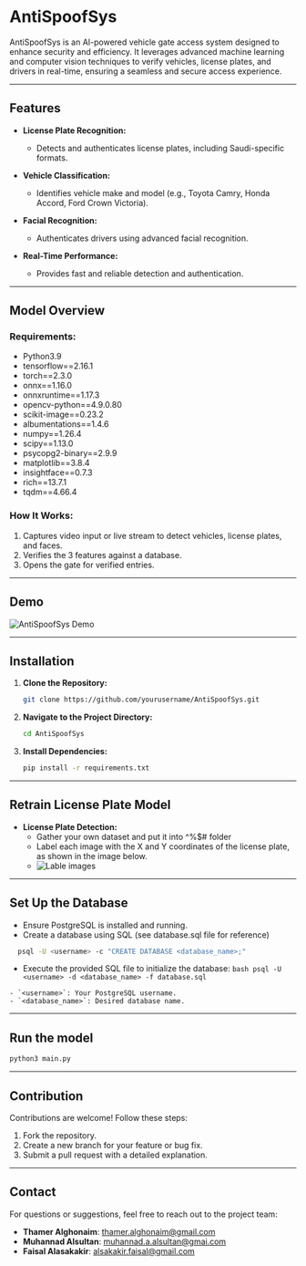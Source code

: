 # AntiSpoofSys

AntiSpoofSys is an AI-powered vehicle gate access system designed to enhance security and efficiency. It leverages advanced machine learning and computer vision techniques to verify vehicles, license plates, and drivers in real-time, ensuring a seamless and secure access experience.

---

## Features

- **License Plate Recognition:**
  - Detects and authenticates license plates, including Saudi-specific formats.
 

- **Vehicle Classification:**
  - Identifies vehicle make and model (e.g., Toyota Camry, Honda Accord, Ford Crown Victoria).

- **Facial Recognition:**
  - Authenticates drivers using advanced facial recognition.


- **Real-Time Performance:**
  - Provides fast and reliable detection and authentication.

---

## Model Overview

### **Requirements:**
-  Python3.9
-  tensorflow==2.16.1
-  torch==2.3.0
-  onnx==1.16.0
-  onnxruntime==1.17.3
-  opencv-python==4.9.0.80
-  scikit-image==0.23.2
-  albumentations==1.4.6
-  numpy==1.26.4
-  scipy==1.13.0
-  psycopg2-binary==2.9.9
-  matplotlib==3.8.4
-  insightface==0.7.3
-  rich==13.7.1
-  tqdm==4.66.4

### **How It Works:**
1. Captures video input or live stream to detect vehicles, license plates, and faces.
2. Verifies the 3 features against a database.
3. Opens the gate for verified entries.

---

## Demo

![AntiSpoofSys Demo](result.gif)



---

## Installation

1. **Clone the Repository:**
   ```bash
   git clone https://github.com/yourusername/AntiSpoofSys.git
   ```

2. **Navigate to the Project Directory:**
   ```bash
   cd AntiSpoofSys
   ```

3. **Install Dependencies:**
   ```bash
   pip install -r requirements.txt
   ```


 ---
## Retrain License Plate Model
- **License Plate Detection:**
  - Gather your own dataset and put it into ^%$# folder
  - Label each image with the X and Y coordinates of the license plate, as shown in the image below.
  - ![Lable images](result.gif)


---

## Set Up the Database
   - Ensure PostgreSQL is installed and running.
   - Create a database using SQL (see database.sql file for reference)
   ```bash
     psql -U <username> -c "CREATE DATABASE <database_name>;"
   ```
   - Execute the provided SQL file to initialize the database:
    ```bash
    psql -U <username> -d <database_name> -f database.sql
    ```

    - `<username>`: Your PostgreSQL username.
    - `<database_name>`: Desired database name.
    
---


## Run the model
   ```bash
   python3 main.py
   ```


---

## Contribution

Contributions are welcome! Follow these steps:
1. Fork the repository.
2. Create a new branch for your feature or bug fix.
3. Submit a pull request with a detailed explanation.

---

## Contact

For questions or suggestions, feel free to reach out to the project team:
- **Thamer Alghonaim**: thamer.alghonaim@gmail.com
- **Muhannad Alsultan**: muhannad.a.alsultan@gmai.com
- **Faisal Alasakakir**: alsakakir.faisal@gmail.com
